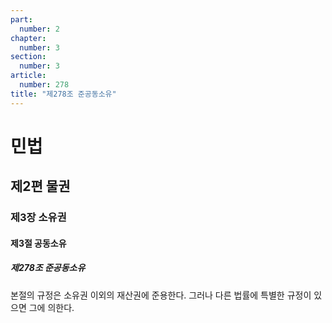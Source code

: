 ```yaml
---
part:
  number: 2
chapter:
  number: 3
section:
  number: 3
article:
  number: 278
title: "제278조 준공동소유"
---
```

# 민법

## 제2편 물권

### 제3장 소유권

#### 제3절 공동소유

##### 제278조 준공동소유

본절의 규정은 소유권 이외의 재산권에 준용한다. 그러나 다른 법률에 특별한 규정이 있으면 그에 의한다.
